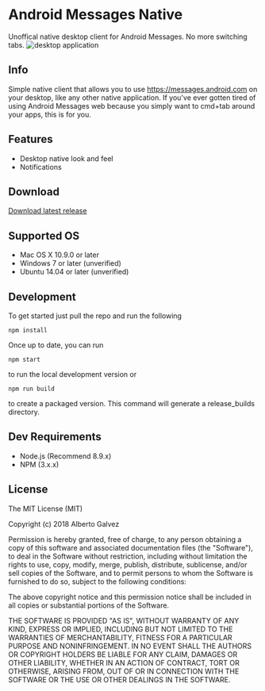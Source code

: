# Android Messages Native
Unoffical native desktop client for Android Messages. No more switching tabs.
![desktop application](https://i.imgur.com/za5TjYg.png)
## Info
Simple native client that allows you to use https://messages.android.com on your desktop, like any other native application. If you've ever gotten tired of using Android Messages web because you simply want to cmd+tab around your apps, this is for you. 
## Features
* Desktop native look and feel
* Notifications
## Download
[Download latest release](https://github.com/albertog2man/Android-Messages-Native/releases/tag/v0.0.2)
## Supported OS
* Mac OS X 10.9.0 or later
* Windows 7 or later (unverified)
* Ubuntu 14.04 or later (unverified)
## Development
To get started just pull the repo and run the following

`npm install`

Once up to date, you can run

`npm start`

to run the local development version or

`npm run build`

to create a packaged version. This command will generate a release_builds directory.
## Dev Requirements
* Node.js (Recommend 8.9.x)
* NPM (3.x.x)
## License
The MIT License (MIT)

Copyright (c) 2018 Alberto Galvez

Permission is hereby granted, free of charge, to any person obtaining a copy of this software and associated documentation files (the "Software"), to deal in the Software without restriction, including without limitation the rights to use, copy, modify, merge, publish, distribute, sublicense, and/or sell copies of the Software, and to permit persons to whom the Software is furnished to do so, subject to the following conditions:

The above copyright notice and this permission notice shall be included in all copies or substantial portions of the Software.

THE SOFTWARE IS PROVIDED "AS IS", WITHOUT WARRANTY OF ANY KIND, EXPRESS OR IMPLIED, INCLUDING BUT NOT LIMITED TO THE WARRANTIES OF MERCHANTABILITY, FITNESS FOR A PARTICULAR PURPOSE AND NONINFRINGEMENT. IN NO EVENT SHALL THE AUTHORS OR COPYRIGHT HOLDERS BE LIABLE FOR ANY CLAIM, DAMAGES OR OTHER LIABILITY, WHETHER IN AN ACTION OF CONTRACT, TORT OR OTHERWISE, ARISING FROM, OUT OF OR IN CONNECTION WITH THE SOFTWARE OR THE USE OR OTHER DEALINGS IN THE SOFTWARE.
